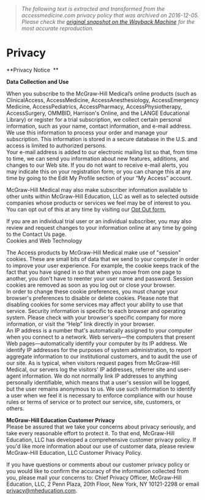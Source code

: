 > *The following text is extracted and transformed from the accessmedicine.com privacy policy that was archived on 2016-12-05. Please check the [original snapshot on the Wayback Machine](https://web.archive.org/web/20161205031240id_/http%3A//mhmedical.com/ss/privacy.aspx) for the most accurate reproduction.*

# Privacy

**Privacy Notice  **

**Data Collection and Use**

When you subscribe to the McGraw-Hill Medical’s online products (such as ClinicalAccess, AccessMedicine, AccessAnesthesiology, AccessEmergency Medicine, AccessPediatrics, AccessPharmacy, AccessPhysiotherapy, AccessSurgery, OMMBID, Harrison's Online, and the LANGE Educational Library) or register for a trial subscription, we collect certain personal information, such as your name, contact information, and e-mail address. We use this information to process your order and manage your subscription. This information is stored in a secure database in the U.S. and access is limited to authorized persons.   
Your e-mail address is added to our electronic mailing list so that, from time to time, we can send you information about new features, additions, and changes to our Web site. If you do not want to receive e-mail alerts, you may indicate this on your registration form; or you can change this at any time by going to the Edit My Profile section of your “My Access” account. 

McGraw-Hill Medical may also make subscriber information available to other units within McGraw-Hill Education, LLC as well as to selected outside companies whose products or services we feel may be of interest to you. You can opt out of this at any time by visiting our [Opt Out form.](https://web.archive.org/public/optout.aspx)

If you are an individual trial user or an individual subscriber, you may also review and request changes to your information online at any time by going to the Contact Us page.  
Cookies and Web Technology

The Access products by McGraw-Hill Medical make use of "session" cookies. These are small bits of data that we send to your computer in order to improve your user experience. For example, the cookie keeps track of the fact that you have signed in so that when you move from one page to another, you don't have to reenter your user name and password. Session cookies are removed as soon as you log out or close your browser.   
In order to change these cookie preferences, you must change your browser's preferences to disable or delete cookies. Please note that disabling cookies for some services may affect your ability to use that service. Security information is specific to each browser and operating system. Please check with your browser's specific company for more information, or visit the “Help” link directly in your browser.   
An IP address is a number that's automatically assigned to your computer when you connect to a network. Web servers—the computers that present Web pages—automatically identify your computer by its IP address. We identify IP addresses for the purposes of system administration, to report aggregate information to our institutional customers, and to audit the use of our site. As is typical, when visitors request pages from McGraw-Hill Medical, our servers log the visitors' IP addresses, referrer site and user-agent information. We do not normally link IP addresses to anything personally identifiable, which means that a user's session will be logged, but the user remains anonymous to us. We use such information to identify a user when we feel it is necessary to enforce compliance with our house rules or terms of service or to protect our service, site, customers, or others. 

**McGraw-Hill Education Customer Privacy**  
Please be assured that we take your concerns about privacy seriously, and take every reasonable effort to protect it. To that end, McGraw-Hill Education, LLC has developed a comprehensive customer privacy policy. If you'd like more information about our use of customer data, please review McGraw-Hill Education, LLC Customer Privacy Policy. 

If you have questions or comments about our customer privacy policy or you would like to confirm the accuracy of the information collected from you, please mail your concerns to: Chief Privacy Officer, McGraw-Hill Education, LLC, 2 Penn Plaza, 20th Floor, New York, NY 10121-2298 or email [privacy@mheducation.com](mailto:privacy@mheducation.com?subject=Privacy%20Notice%20Concerns). 
